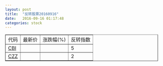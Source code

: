 ```yaml
---
layout: post
title:  "反转股票20160916"
date:   2016-09-16 01:17:48
categories: stock
---
```


<script type="text/javascript">
var stockList = []
stockList.push('gb_cbi');
stockList.push('gb_czz');
</script>

<table border="1">
 <tr>
 <td>代码</td>
  <td>最新价</td>
  <td>涨跌幅(%)</td>
 <td>反转指数</td>
</tr>
  <tr id="cbi"><td><a href="http://stock.finance.sina.com.cn/usstock/quotes/CBI.html" target="_blank">CBI</a></td><td></td><td></td><td>5</td></tr>
  <tr id="czz"><td><a href="http://stock.finance.sina.com.cn/usstock/quotes/CZZ.html" target="_blank">CZZ</a></td><td></td><td></td><td>2</td></tr>
</table>
